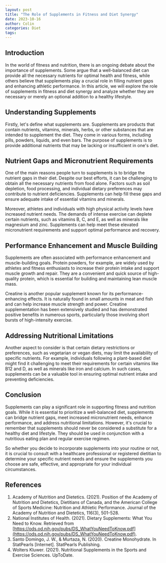 ```yaml
---
layout: post
title: "The Role of Supplements in Fitness and Diet Synergy"
date: 2023-10-16
author: Colin
categories: Diet
tags: 
---
```


## Introduction

In the world of fitness and nutrition, there is an ongoing debate about the importance of supplements. Some argue that a well-balanced diet can provide all the necessary nutrients for optimal health and fitness, while others believe that supplements play a crucial role in filling nutrient gaps and enhancing athletic performance. In this article, we will explore the role of supplements in fitness and diet synergy and analyze whether they are necessary or merely an optional addition to a healthy lifestyle.

## Understanding Supplements

Firstly, let's define what supplements are. Supplements are products that contain nutrients, vitamins, minerals, herbs, or other substances that are intended to supplement the diet. They come in various forms, including pills, powders, liquids, and even bars. The purpose of supplements is to provide additional nutrients that may be lacking or insufficient in one's diet.

## Nutrient Gaps and Micronutrient Requirements

One of the main reasons people turn to supplements is to bridge the nutrient gaps in their diet. Despite our best efforts, it can be challenging to obtain all the necessary nutrients from food alone. Factors such as soil depletion, food processing, and individual dietary preferences may contribute to nutrient deficiencies. Supplements can help fill these gaps and ensure adequate intake of essential vitamins and minerals.

Moreover, athletes and individuals with high physical activity levels have increased nutrient needs. The demands of intense exercise can deplete certain nutrients, such as vitamins B, C, and E, as well as minerals like magnesium and zinc. Supplements can help meet these elevated micronutrient requirements and support optimal performance and recovery.

## Performance Enhancement and Muscle Building

Supplements are often associated with performance enhancement and muscle-building goals. Protein powders, for example, are widely used by athletes and fitness enthusiasts to increase their protein intake and support muscle growth and repair. They are a convenient and quick source of high-quality protein, which is essential for building and maintaining lean muscle mass.

Creatine is another popular supplement known for its performance-enhancing effects. It is naturally found in small amounts in meat and fish and can help increase muscle strength and power. Creatine supplementation has been extensively studied and has demonstrated positive benefits in numerous sports, particularly those involving short bursts of high-intensity exercise.

## Addressing Nutritional Limitations

Another aspect to consider is that certain dietary restrictions or preferences, such as vegetarian or vegan diets, may limit the availability of specific nutrients. For example, individuals following a plant-based diet might find it challenging to meet their requirements for certain vitamins like B12 and D, as well as minerals like iron and calcium. In such cases, supplements can be a valuable tool in ensuring optimal nutrient intake and preventing deficiencies.

## Conclusion

Supplements can play a significant role in supporting fitness and nutrition goals. While it is essential to prioritize a well-balanced diet, supplements can bridge nutrient gaps, meet increased micronutrient needs, enhance performance, and address nutritional limitations. However, it's crucial to remember that supplements should never be considered a substitute for a healthy diet and lifestyle. They should be used in conjunction with a nutritious eating plan and regular exercise regimen.

So whether you decide to incorporate supplements into your routine or not, it is crucial to consult with a healthcare professional or registered dietitian to determine your specific nutrient needs and ensure the supplements you choose are safe, effective, and appropriate for your individual circumstances.

## References

1. Academy of Nutrition and Dietetics. (2021). Position of the Academy of Nutrition and Dietetics, Dietitians of Canada, and the American College of Sports Medicine: Nutrition and Athletic Performance. Journal of the Academy of Nutrition and Dietetics, 116(3), 501-528.
2. National Institutes of Health. (2021). Dietary Supplements: What You Need to Know. Retrieved from [https://ods.od.nih.gov/pubs/DS_WhatYouNeedToKnow.pdf](https://ods.od.nih.gov/pubs/DS_WhatYouNeedToKnow.pdf).
3. Santo Domingo, J. W., & Murtaza, N. (2020). Creatine Monohydrate. In StatPearls [Internet]. StatPearls Publishing.
4. Wolters Kluwer. (2021). Nutritional Supplements in the Sports and Exercise Sciences. UpToDate.